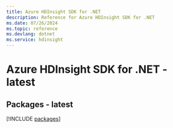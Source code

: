 ```yaml
---
title: Azure HDInsight SDK for .NET
description: Reference for Azure HDInsight SDK for .NET
ms.date: 07/26/2024
ms.topic: reference
ms.devlang: dotnet
ms.service: hdinsight
---
```

# Azure HDInsight SDK for .NET - latest
## Packages - latest
[!INCLUDE [packages](hdinsight-index.md)]